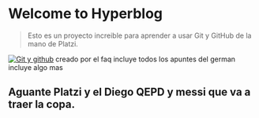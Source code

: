 # Welcome to Hyperblog
>Esto es un proyecto increible para aprender a usar Git y GitHub de la mano de Platzi.

[![Git y github](https://live.staticflickr.com/65535/40666021673_fb324524ec_b.jpg "Git y github")](https://live.staticflickr.com/65535/40666021673_fb324524ec_b.jpg "Git y github")
creado por el faq
incluye todos los apuntes del german
incluye algo mas
## Aguante Platzi y el Diego QEPD y messi que va a traer la copa.
